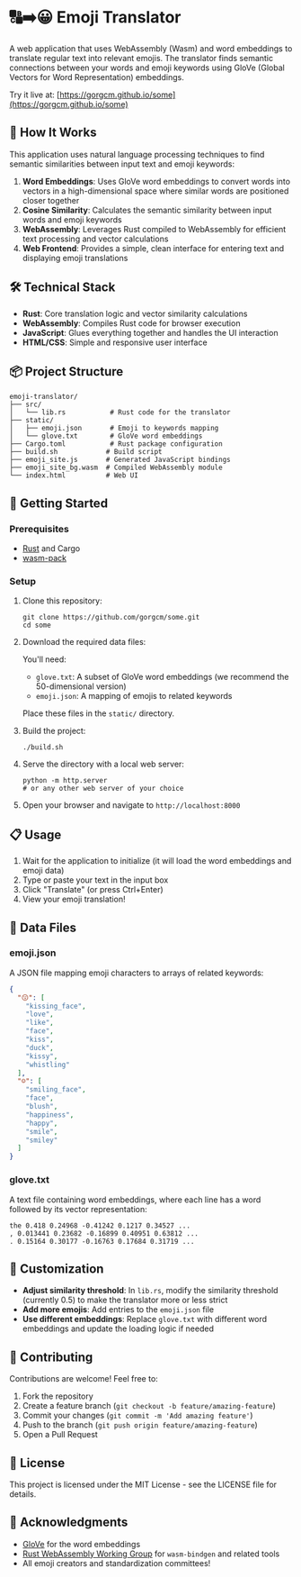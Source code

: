 # 🔠➡️😀 Emoji Translator

A web application that uses WebAssembly (Wasm) and word embeddings to translate regular text into relevant emojis. The translator finds semantic connections between your words and emoji keywords using GloVe (Global Vectors for Word Representation) embeddings.

Try it live at: [https://gorgcm.github.io/some](https://gorgcm.github.io/some)

## 🧠 How It Works

This application uses natural language processing techniques to find semantic similarities between input text and emoji keywords:

1. **Word Embeddings**: Uses GloVe word embeddings to convert words into vectors in a high-dimensional space where similar words are positioned closer together
2. **Cosine Similarity**: Calculates the semantic similarity between input words and emoji keywords
3. **WebAssembly**: Leverages Rust compiled to WebAssembly for efficient text processing and vector calculations
4. **Web Frontend**: Provides a simple, clean interface for entering text and displaying emoji translations

## 🛠️ Technical Stack

- **Rust**: Core translation logic and vector similarity calculations
- **WebAssembly**: Compiles Rust code for browser execution
- **JavaScript**: Glues everything together and handles the UI interaction
- **HTML/CSS**: Simple and responsive user interface

## 📦 Project Structure

```
emoji-translator/
├── src/
│   └── lib.rs           # Rust code for the translator
├── static/
│   ├── emoji.json       # Emoji to keywords mapping
│   └── glove.txt        # GloVe word embeddings
├── Cargo.toml           # Rust package configuration
├── build.sh            # Build script
├── emoji_site.js       # Generated JavaScript bindings
├── emoji_site_bg.wasm  # Compiled WebAssembly module
└── index.html          # Web UI
```

## 🚀 Getting Started

### Prerequisites

- [Rust](https://www.rust-lang.org/tools/install) and Cargo
- [wasm-pack](https://rustwasm.github.io/wasm-pack/installer/)

### Setup

1. Clone this repository:
   ```
   git clone https://github.com/gorgcm/some.git
   cd some
   ```

2. Download the required data files:

   You'll need:
   - `glove.txt`: A subset of GloVe word embeddings (we recommend the 50-dimensional version)
   - `emoji.json`: A mapping of emojis to related keywords

   Place these files in the `static/` directory.

3. Build the project:
   ```
   ./build.sh
   ```

4. Serve the directory with a local web server:
   ```
   python -m http.server
   # or any other web server of your choice
   ```

5. Open your browser and navigate to `http://localhost:8000`

## 📋 Usage

1. Wait for the application to initialize (it will load the word embeddings and emoji data)
2. Type or paste your text in the input box
3. Click "Translate" (or press Ctrl+Enter)
4. View your emoji translation!

## 📝 Data Files

### emoji.json

A JSON file mapping emoji characters to arrays of related keywords:

```json
{
  "😗": [
    "kissing_face",
    "love",
    "like",
    "face",
    "kiss",
    "duck",
    "kissy",
    "whistling"
  ],
  "☺️": [
    "smiling_face",
    "face",
    "blush",
    "happiness",
    "happy",
    "smile",
    "smiley"
  ]
}
```

### glove.txt

A text file containing word embeddings, where each line has a word followed by its vector representation:

```
the 0.418 0.24968 -0.41242 0.1217 0.34527 ...
, 0.013441 0.23682 -0.16899 0.40951 0.63812 ...
. 0.15164 0.30177 -0.16763 0.17684 0.31719 ...
```

## 🔧 Customization

- **Adjust similarity threshold**: In `lib.rs`, modify the similarity threshold (currently 0.5) to make the translator more or less strict
- **Add more emojis**: Add entries to the `emoji.json` file
- **Use different embeddings**: Replace `glove.txt` with different word embeddings and update the loading logic if needed

## 🤝 Contributing

Contributions are welcome! Feel free to:

1. Fork the repository
2. Create a feature branch (`git checkout -b feature/amazing-feature`)
3. Commit your changes (`git commit -m 'Add amazing feature'`)
4. Push to the branch (`git push origin feature/amazing-feature`)
5. Open a Pull Request

## 📄 License

This project is licensed under the MIT License - see the LICENSE file for details.

## 🙏 Acknowledgments

- [GloVe](https://nlp.stanford.edu/projects/glove/) for the word embeddings
- [Rust WebAssembly Working Group](https://github.com/rustwasm) for `wasm-bindgen` and related tools
- All emoji creators and standardization committees!
